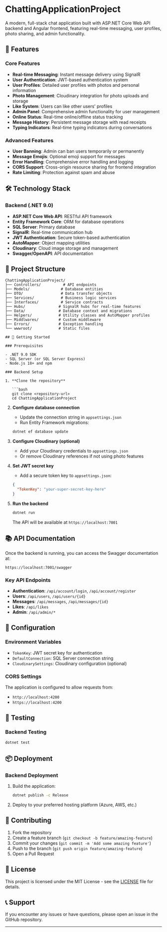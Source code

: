 # ChattingApplicationProject

A modern, full-stack chat application built with ASP.NET Core Web API backend and Angular frontend, featuring real-time messaging, user profiles, photo sharing, and admin functionality.

## 🚀 Features

### Core Features

- **Real-time Messaging**: Instant message delivery using SignalR
- **User Authentication**: JWT-based authentication system
- **User Profiles**: Detailed user profiles with photos and personal information
- **Photo Management**: Cloudinary integration for photo uploads and storage
- **Like System**: Users can like other users' profiles
- **Admin Panel**: Comprehensive admin functionality for user management
- **Online Status**: Real-time online/offline status tracking
- **Message History**: Persistent message storage with read receipts
- **Typing Indicators**: Real-time typing indicators during conversations

### Advanced Features

- **User Banning**: Admin can ban users temporarily or permanently
- **Message Emojis**: Optional emoji support for messages
- **Error Handling**: Comprehensive error handling and logging
- **CORS Support**: Cross-origin resource sharing for frontend integration
- **Rate Limiting**: Protection against spam and abuse

## 🛠️ Technology Stack

### Backend (.NET 9.0)

- **ASP.NET Core Web API**: RESTful API framework
- **Entity Framework Core**: ORM for database operations
- **SQL Server**: Primary database
- **SignalR**: Real-time communication hub
- **JWT Authentication**: Secure token-based authentication
- **AutoMapper**: Object mapping utilities
- **Cloudinary**: Cloud image storage and management
- **Swagger/OpenAPI**: API documentation

## 📁 Project Structure

````
ChattingApplicationProject/
├── Controllers/          # API endpoints
├── Models/              # Database entities
├── DTO/                 # Data transfer objects
├── Services/            # Business logic services
├── Interfaces/          # Service contracts
├── Hubs/               # SignalR hubs for real-time features
├── Data/               # Database context and migrations
├── Helpers/            # Utility classes and AutoMapper profiles
├── Middlwares/         # Custom middleware
├── Errors/             # Exception handling
└── wwwroot/            # Static files

## 🚀 Getting Started

### Prerequisites

- .NET 9.0 SDK
- SQL Server (or SQL Server Express)
- Node.js 18+ and npm

### Backend Setup

1. **Clone the repository**

   ```bash
   git clone <repository-url>
   cd ChattingApplicationProject
````

2. **Configure database connection**

   - Update the connection string in `appsettings.json`
   - Run Entity Framework migrations:

   ```bash
   dotnet ef database update
   ```

3. **Configure Cloudinary (optional)**

   - Add your Cloudinary credentials to `appsettings.json`
   - Or remove Cloudinary references if not using photo features

4. **Set JWT secret key**

   - Add a secure token key to `appsettings.json`:

   ```json
   {
     "TokenKey": "your-super-secret-key-here"
   }
   ```

5. **Run the backend**
   ```bash
   dotnet run
   ```
   The API will be available at `https://localhost:7001`

## 📚 API Documentation

Once the backend is running, you can access the Swagger documentation at:

```
https://localhost:7001/swagger
```

### Key API Endpoints

- **Authentication**: `/api/account/login`, `/api/account/register`
- **Users**: `/api/users`, `/api/users/{id}`
- **Messages**: `/api/messages`, `/api/messages/{id}`
- **Likes**: `/api/likes`
- **Admin**: `/api/admin/*`

## 🔧 Configuration

### Environment Variables

- `TokenKey`: JWT secret key for authentication
- `DefaultConnection`: SQL Server connection string
- `CloudinarySettings`: Cloudinary configuration (optional)

### CORS Settings

The application is configured to allow requests from:

- `http://localhost:4200`
- `https://localhost:4200`

## 🧪 Testing

### Backend Testing

```bash
dotnet test
```

## 📦 Deployment

### Backend Deployment

1. Build the application:
   ```bash
   dotnet publish -c Release
   ```
2. Deploy to your preferred hosting platform (Azure, AWS, etc.)

## 🤝 Contributing

1. Fork the repository
2. Create a feature branch (`git checkout -b feature/amazing-feature`)
3. Commit your changes (`git commit -m 'Add some amazing feature'`)
4. Push to the branch (`git push origin feature/amazing-feature`)
5. Open a Pull Request

## 📝 License

This project is licensed under the MIT License - see the [LICENSE](LICENSE) file for details.

## 📞 Support

If you encounter any issues or have questions, please open an issue in the GitHub repository.

---
